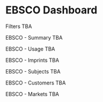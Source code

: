 EBSCO Dashboard
==========================

Filters
TBA

EBSCO - Summary 
TBA

EBSCO - Usage
TBA

EBSCO - Imprints
TBA

EBSCO - Subjects
TBA

EBSCO - Customers
TBA

EBSCO - Markets
TBA